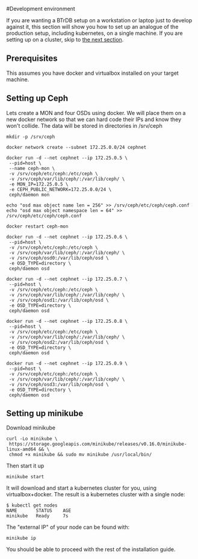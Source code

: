 
#Development environment

If you are wanting a BTrDB setup on a workstation or laptop just to develop against it, this section will show you how to set up an analogue of the production setup, including kubernetes, on a single machine. If you are setting up on a cluster, skip to [the next section](prerequisites.md).

## Prerequisites

This assumes you have docker and virtualbox installed on your target machine.

## Setting up Ceph

Lets create a MON and four OSDs using docker. We will place them on a new docker network so that we can hard code their IPs and know they won't collide. The data will be stored in directories in /srv/ceph


```
mkdir -p /srv/ceph

docker network create --subnet 172.25.0.0/24 cephnet

docker run -d --net cephnet --ip 172.25.0.5 \
 --pid=host \
 --name ceph-mon \
 -v /srv/ceph/etc/ceph:/etc/ceph \
 -v /srv/ceph/var/lib/ceph/:/var/lib/ceph/ \
 -e MON_IP=172.25.0.5 \
 -e CEPH_PUBLIC_NETWORK=172.25.0.0/24 \
 ceph/daemon mon

echo "osd max object name len = 256" >> /srv/ceph/etc/ceph/ceph.conf
echo "osd max object namespace len = 64" >> /srv/ceph/etc/ceph/ceph.conf

docker restart ceph-mon

docker run -d --net cephnet --ip 172.25.0.6 \
 --pid=host \
 -v /srv/ceph/etc/ceph:/etc/ceph \
 -v /srv/ceph/var/lib/ceph/:/var/lib/ceph/ \
 -v /srv/ceph/osd0:/var/lib/ceph/osd \
 -e OSD_TYPE=directory \
 ceph/daemon osd

docker run -d --net cephnet --ip 172.25.0.7 \
 --pid=host \
 -v /srv/ceph/etc/ceph:/etc/ceph \
 -v /srv/ceph/var/lib/ceph/:/var/lib/ceph/ \
 -v /srv/ceph/osd1:/var/lib/ceph/osd \
 -e OSD_TYPE=directory \
 ceph/daemon osd

docker run -d --net cephnet --ip 172.25.0.8 \
 --pid=host \
 -v /srv/ceph/etc/ceph:/etc/ceph \
 -v /srv/ceph/var/lib/ceph/:/var/lib/ceph/ \
 -v /srv/ceph/osd2:/var/lib/ceph/osd \
 -e OSD_TYPE=directory \
 ceph/daemon osd

docker run -d --net cephnet --ip 172.25.0.9 \
 --pid=host \
 -v /srv/ceph/etc/ceph:/etc/ceph \
 -v /srv/ceph/var/lib/ceph/:/var/lib/ceph/ \
 -v /srv/ceph/osd3:/var/lib/ceph/osd \
 -e OSD_TYPE=directory \
 ceph/daemon osd
```

## Setting up minikube

Download minikube

```
curl -Lo minikube \
 https://storage.googleapis.com/minikube/releases/v0.16.0/minikube-linux-amd64 && \
 chmod +x minikube && sudo mv minikube /usr/local/bin/
```

Then start it up

```
minikube start
```

It will download and start a kubernetes cluster for you, using virtualbox+docker. The result is a kubernetes cluster with a single node:

```
$ kubectl get nodes
NAME       STATUS    AGE
minikube   Ready     7s
```

The "external IP" of your node can be found with:

```
minikube ip
```

You should be able to proceed with the rest of the installation guide. 